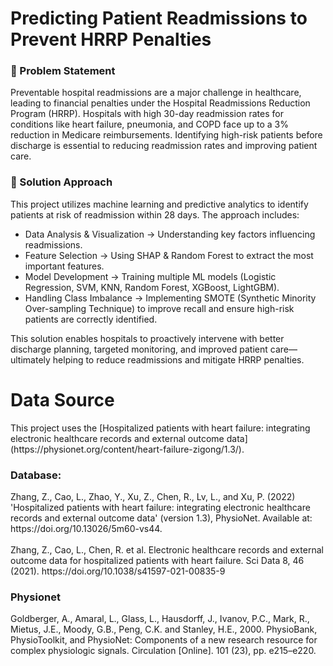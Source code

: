 <h1>Predicting Patient Readmissions to Prevent HRRP Penalties</h1>

<h3>📌 Problem Statement</h3>
Preventable hospital readmissions are a major challenge in healthcare, leading to financial penalties under the Hospital Readmissions Reduction Program (HRRP). Hospitals with high 30-day readmission rates for conditions like heart failure, pneumonia, and COPD face up to a 3% reduction in Medicare reimbursements. Identifying high-risk patients before discharge is essential to reducing readmission rates and improving patient care.


<h3>🏥 Solution Approach</h3>
This project utilizes machine learning and predictive analytics to identify patients at risk of readmission within 28 days. The approach includes:

* Data Analysis & Visualization → Understanding key factors influencing readmissions.
* Feature Selection → Using SHAP & Random Forest to extract the most important features.
* Model Development → Training multiple ML models (Logistic Regression, SVM, KNN, Random Forest, XGBoost, LightGBM).
* Handling Class Imbalance → Implementing SMOTE (Synthetic Minority Over-sampling Technique) to improve recall and ensure high-risk patients are correctly identified.


This solution enables hospitals to proactively intervene with better discharge planning, targeted monitoring, and improved patient care—ultimately helping to reduce readmissions and mitigate HRRP penalties.


<h1>Data Source</h1> 
This project uses the [Hospitalized patients with heart failure: integrating electronic healthcare records and external outcome data](https://physionet.org/content/heart-failure-zigong/1.3/).  

<h3>Database:</h3>
Zhang, Z., Cao, L., Zhao, Y., Xu, Z., Chen, R., Lv, L., and Xu, P. (2022) 'Hospitalized patients with heart failure: integrating electronic healthcare records and external outcome data' 
(version 1.3), PhysioNet. Available at: https://doi.org/10.13026/5m60-vs44.
<br></br>
Zhang, Z., Cao, L., Chen, R. et al. Electronic healthcare records and external outcome data for hospitalized patients with heart failure. 
Sci Data 8, 46 (2021). https://doi.org/10.1038/s41597-021-00835-9

<h3>Physionet</h3>
Goldberger, A., Amaral, L., Glass, L., Hausdorff, J., Ivanov, P.C., Mark, R., Mietus, J.E., Moody, G.B., Peng, C.K. and Stanley, H.E., 
2000. PhysioBank, PhysioToolkit, and PhysioNet: Components of a new research resource for complex physiologic signals. Circulation [Online]. 
101 (23), pp. e215–e220.
